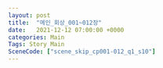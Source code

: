 ```yaml
---
layout: post
title:  "메인_회상_001~012장"
date:   2021-12-12 07:00:00 +0000
categories: Main
Tags: Story Main
SceneCode: ["scene_skip_cp001-012_q1_s10"]
---
```

